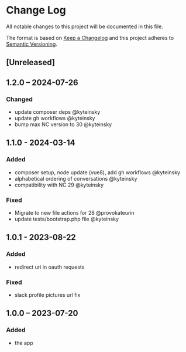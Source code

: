 # Change Log
All notable changes to this project will be documented in this file.

The format is based on [Keep a Changelog](http://keepachangelog.com/)
and this project adheres to [Semantic Versioning](http://semver.org/).

## [Unreleased]

## 1.2.0 – 2024-07-26

### Changed
* update composer deps @kyteinsky
* update gh workflows @kyteinsky
* bump max NC version to 30 @kyteinsky


## 1.1.0 - 2024-03-14

### Added

* composer setup, node update (vue8), add gh workflows @kyteinsky
* alphabetical ordering of conversations @kyteinsky
* compatibility with NC 29 @kyteinsky

### Fixed

* Migrate to new file actions for 28 @provokateurin
* update tests/bootstrap.php file @kyteinsky


## 1.0.1 - 2023-08-22

### Added

* redirect uri in oauth requests

### Fixed

* slack profile pictures url fix


## 1.0.0 – 2023-07-20

### Added

* the app
